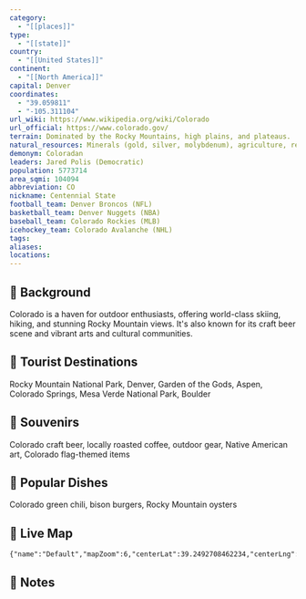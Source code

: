 ```yaml
---
category:
  - "[[places]]"
type:
  - "[[state]]"
country:
  - "[[United States]]"
continent:
  - "[[North America]]"
capital: Denver
coordinates:
  - "39.059811"
  - "-105.311104"
url_wiki: https://www.wikipedia.org/wiki/Colorado
url_official: https://www.colorado.gov/
terrain: Dominated by the Rocky Mountains, high plains, and plateaus.
natural_resources: Minerals (gold, silver, molybdenum), agriculture, renewable energy sources, forests, water resources
demonym: Coloradan
leaders: Jared Polis (Democratic)
population: 5773714
area_sqmi: 104094
abbreviation: CO
nickname: Centennial State
football_team: Denver Broncos (NFL)
basketball_team: Denver Nuggets (NBA)
baseball_team: Colorado Rockies (MLB)
icehockey_team: Colorado Avalanche (NHL)
tags: 
aliases: 
locations:
---
```

## 🌱 Background
Colorado is a haven for outdoor enthusiasts, offering world-class skiing, hiking, and stunning Rocky Mountain views. It's also known for its craft beer scene and vibrant arts and cultural communities.

## 📌 Tourist Destinations
Rocky Mountain National Park, Denver, Garden of the Gods, Aspen, Colorado Springs, Mesa Verde National Park, Boulder

## 🎁 Souvenirs
Colorado craft beer, locally roasted coffee, outdoor gear, Native American art, Colorado flag-themed items

## 🍲 Popular Dishes
Colorado green chili, bison burgers, Rocky Mountain oysters

## 📡 Live Map
```mapview
{"name":"Default","mapZoom":6,"centerLat":39.2492708462234,"centerLng":-105.40277294227815,"query":"","chosenMapSource":0}
```

## 📒 Notes

